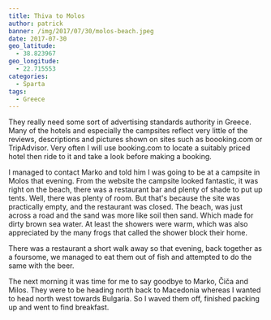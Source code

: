 ```yaml
---
title: Thiva to Molos
author: patrick
banner: /img/2017/07/30/molos-beach.jpeg
date: 2017-07-30
geo_latitude:
  - 38.823967
geo_longitude: 
  - 22.715553
categories:
  - Sparta
tags:
  - Greece
---
```

They really need some sort of advertising standards authority in Greece. Many of the hotels and especially the campsites reflect very little of the reviews, descriptions and pictures shown on sites such as boooking.com or TripAdvisor. Very often I will use booking.com to locate a suitably priced hotel then ride to it and take a look before making a booking.

<!--more-->

I managed to contact Marko and told him I was going to be at a campsite in Molos that evening. From the website the campsite looked fantastic, it was right on the beach, there was a restaurant bar and plenty of shade to put up tents. Well, there was plenty of room. But that's because the site was practically empty, and the restaurant was closed. The beach, was just across a road and the sand was more like soil then sand. Which made for dirty brown sea water. At least the showers were warm, which was also appreciated by the many frogs that called the shower block their home. 

There was a restaurant a short walk away so that evening, back together as a foursome, we managed to eat them out of fish and attempted to do the same with the beer. 

The next morning it was time for me to say goodbye to Marko, Čiča and Milos. They were to be heading north back to Macedonia whereas I wanted to head north west towards Bulgaria. So I waved them off, finished packing up and went to find breakfast. 